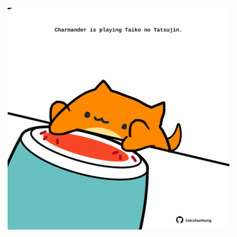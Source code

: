 <!-- built at 05/04/2021, 16:11:40 UTC -->
<p align="center">
  <img width="500" height="500" src="./ReadmeImage.svg">
</p>
